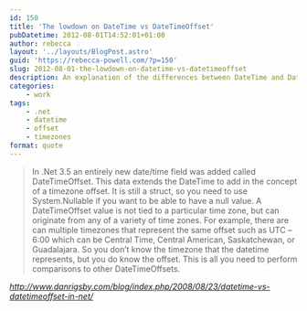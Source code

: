 ```yaml
---
id: 150
title: 'The lowdown on DateTime vs DateTimeOffset'
pubDatetime: 2012-08-01T14:52:01+01:00
author: rebecca
layout: '../layouts/BlogPost.astro'
guid: 'https://rebecca-powell.com/?p=150'
slug: 2012-08-01-the-lowdown-on-datetime-vs-datetimeoffset
description: An explanation of the differences between DateTime and DateTimeOffset in .NET, highlighting the advantages of using DateTimeOffset for timezone-aware date and time handling.
categories:
    - work
tags:
    - .net
    - datetime
    - offset
    - timezones
format: quote
---
```


> In .Net 3.5 an entirely new date/time field was added called DateTimeOffset. This data extends the DateTime to add in the concept of a timezone offset. It is still a struct, so you need to use System.Nullable if you want to be able to have a null value. A DateTimeOffset value is not tied to a particular time zone, but can originate from any of a variety of time zones. For example, there are can multiple timezones that represent the same offset such as UTC –6:00 which can be Central Time, Central American, Saskatchewan, or Guadalajara. So you don’t know the timezone that the datetime represents, but you do know the offset. This is all you need to perform comparisons to other DateTimeOffsets.

<cite>http://www.danrigsby.com/blog/index.php/2008/08/23/datetime-vs-datetimeoffset-in-net/</cite>